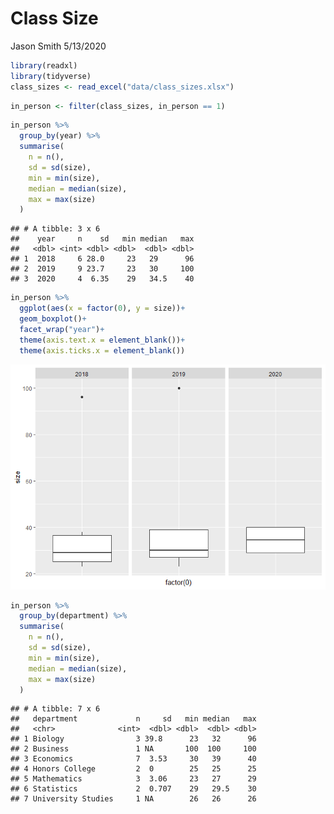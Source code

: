 Class Size
================
Jason Smith
5/13/2020

``` r
library(readxl)
library(tidyverse)
class_sizes <- read_excel("data/class_sizes.xlsx")
```

``` r
in_person <- filter(class_sizes, in_person == 1)
```

``` r
in_person %>% 
  group_by(year) %>% 
  summarise(
    n = n(),
    sd = sd(size),
    min = min(size),
    median = median(size),
    max = max(size)
  )
```

    ## # A tibble: 3 x 6
    ##    year     n    sd   min median   max
    ##   <dbl> <int> <dbl> <dbl>  <dbl> <dbl>
    ## 1  2018     6 28.0     23   29      96
    ## 2  2019     9 23.7     23   30     100
    ## 3  2020     4  6.35    29   34.5    40

``` r
in_person %>% 
  ggplot(aes(x = factor(0), y = size))+
  geom_boxplot()+
  facet_wrap("year")+
  theme(axis.text.x = element_blank())+
  theme(axis.ticks.x = element_blank())
```

![](corona-college_files/figure-gfm/unnamed-chunk-4-1.png)<!-- -->

``` r
in_person %>% 
  group_by(department) %>% 
  summarise(
    n = n(),
    sd = sd(size),
    min = min(size),
    median = median(size),
    max = max(size)
  )
```

    ## # A tibble: 7 x 6
    ##   department             n     sd   min median   max
    ##   <chr>              <int>  <dbl> <dbl>  <dbl> <dbl>
    ## 1 Biology                3 39.8      23   32      96
    ## 2 Business               1 NA       100  100     100
    ## 3 Economics              7  3.53     30   39      40
    ## 4 Honors College         2  0        25   25      25
    ## 5 Mathematics            3  3.06     23   27      29
    ## 6 Statistics             2  0.707    29   29.5    30
    ## 7 University Studies     1 NA        26   26      26
